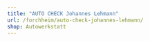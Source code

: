 ```yaml
---
title: "AUTO CHECK Johannes Lehmann"
url: /forchheim/auto-check-johannes-lehmann/
shop: Autowerkstatt
---
```

